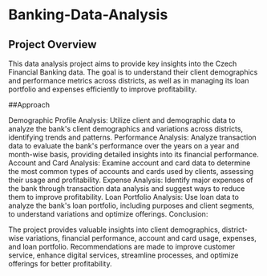 # Banking-Data-Analysis

## Project Overview
This data analysis project aims to provide key insights into the Czech Financial Banking data. The goal is to understand their client demographics and performance metrics across districts, as well as in managing its loan portfolio and expenses efficiently to improve profitability.

##Approach

Demographic Profile Analysis: Utilize client and demographic data to analyze the bank's client demographics and variations across districts, identifying trends and patterns.
Performance Analysis: Analyze transaction data to evaluate the bank's performance over the years on a year and month-wise basis, providing detailed insights into its financial performance.
Account and Card Analysis: Examine account and card data to determine the most common types of accounts and cards used by clients, assessing their usage and profitability.
Expense Analysis: Identify major expenses of the bank through transaction data analysis and suggest ways to reduce them to improve profitability.
Loan Portfolio Analysis: Use loan data to analyze the bank's loan portfolio, including purposes and client segments, to understand variations and optimize offerings.
Conclusion:

The project provides valuable insights into client demographics, district-wise variations, financial performance, account and card usage, expenses, and loan portfolio.
Recommendations are made to improve customer service, enhance digital services, streamline processes, and optimize offerings for better profitability.
